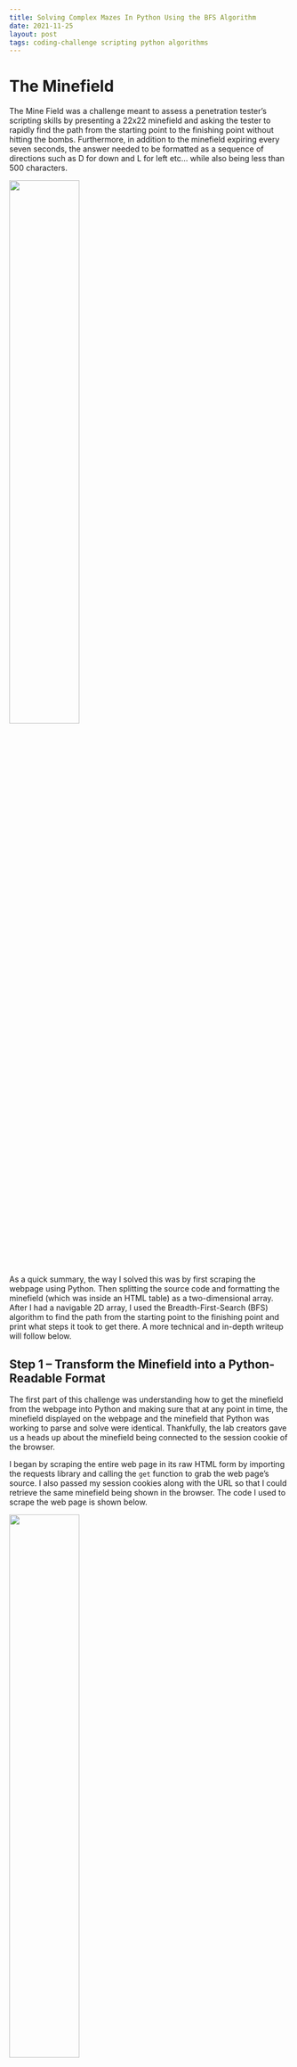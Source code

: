 ```yaml
---
title: Solving Complex Mazes In Python Using the BFS Algorithm
date: 2021-11-25
layout: post
tags: coding-challenge scripting python algorithms
---
```


# The Minefield

The Mine Field was a challenge meant to assess a penetration tester’s scripting skills by presenting a 22x22 minefield and asking the tester to rapidly find the path from the starting point to the finishing point without hitting the bombs. Furthermore, in addition to the minefield expiring every seven seconds, the answer needed to be formatted as a sequence of directions such as D for down and L for left etc… while also being less than 500 characters.  

<img src="/assets/img/posts/Aspose.Words.e9d112e2-f037-4889-9814-54552f2bdf63.000.png" width="50%" height="50%">

As a quick summary, the way I solved this was by first scraping the webpage using Python. Then splitting the source code and formatting the minefield (which was inside an HTML table) as a two-dimensional array. After I had a navigable 2D array, I used the Breadth-First-Search (BFS) algorithm to find the path from the starting point to the finishing point and print what steps it took to get there. A more technical and in-depth writeup will follow below. 

## Step 1 – Transform the Minefield into a Python-Readable Format 

The first part of this challenge was understanding how to get the minefield from the webpage into Python and making sure that at any point in time, the minefield displayed on the webpage and the minefield that Python was working to parse and solve were identical. Thankfully, the lab creators gave us a heads up about the minefield being connected to the session cookie of the browser. 

I began by scraping the entire web page in its raw HTML form by importing the requests library and calling the ```get``` function to grab the web page’s source. I also passed my session cookies along with the URL so that I could retrieve the same minefield being shown in the browser. The code I used to scrape the web page is shown below. 

<img src="/assets/img/posts/Aspose.Words.e9d112e2-f037-4889-9814-54552f2bdf63.003.png" width="50%" height="50%">

It’s also important to note that the way I retrieved my session cookie was by opening my browser, right clicking, selecting the "Inspect" button, clicking on the "Application" tab, navigating to the "Cookies" section, and retrieving the ```.AspNetCore.Session``` cookie value.

<img src="/assets/img/posts/Aspose.Words.e9d112e2-f037-4889-9814-54552f2bdf63.004.jpeg" width="50%" height="50%">

Once I had a raw web request stored inside the ```raw_html``` variable, I wanted to parse the page’s source code into a sortable and searchable format while throwing out parts of the request I wouldn’t need (like the headers). I performed this by passing the web page’s text into a library called BeautifulSoup which parses HTML code and makes it easier to work with. This was done by importing the ```bs4``` package and passing the ```raw_html``` variable to BeautifulSoup as shown and storing the output in the ```soup``` variable. 

<img src="/assets/img/posts/Aspose.Words.e9d112e2-f037-4889-9814-54552f2bdf63.005.png" width="50%" height="50%">

The next step was to figure out exactly which part of the web page contained the minefield I wanted to bring in. This involved viewing the web site’s source code and learning that the minefield was stored inside an HTML table. Each row of the minefield was enclosed in ```<tr>``` tags and each cell’s status (clear or rigged) was listed as an attribute of the further nested ```<td>``` tags.

<img src="/assets/img/posts/Aspose.Words.e9d112e2-f037-4889-9814-54552f2bdf63.006.png" width="50%" height="50%">

To filter out all the extra code of the website, I used the ```find``` function of the soup object created in the last code snippet to extract only the HTML that was within the ```<table>``` tags. This was done as shown. 

<img src="/assets/img/posts/Aspose.Words.e9d112e2-f037-4889-9814-54552f2bdf63.007.png" width="50%" height="50%">

To refine this even further I wanted to divide this table into separate rows so that I could iterate over them and construct my two-dimensional array. I did this using some string manipulation with the ```split``` function which is available to every string object. I wrote the ```split``` function so that every time it comes across the ```</tr>``` tag (which signifies the end of the row), it creates a divider. 

<img src="/assets/img/posts/Aspose.Words.e9d112e2-f037-4889-9814-54552f2bdf63.008.png" width="50%" height="50%">

Now that I had everything in a digestible and clean format, it was time to build my 2D array. I initialized the maze variable as a global array and began the construction of a nested for-loop. The logic would be as follows. For every row in the minefield table, create an additional temporary array, split the row into individual cells (at the end of every ```<td>``` tag), then for every cell, check whether it had the keyword ```full```, ```empty```, ```start```, or ```end```. Based on the keyword, append to our temporary row, either 0, 1, or 2. Once iteration through every cell in a row is complete, and the length of our temporary array is greater than one, append the temporary array to our main maze array (making it an array of arrays or 2D). The code is shown here.

<img src="/assets/img/posts/Aspose.Words.e9d112e2-f037-4889-9814-54552f2bdf63.009.jpeg" width="50%" height="50%">

After coming this far, our output was looking pretty good. Execution of all the code discussed so far yielded the following results. When compared with the minefield displayed on the web page, everything was perfectly identical. Empty spaces were zeros, bombs were ones, and our goal was the number two.

<img src="/assets/img/posts/Aspose.Words.e9d112e2-f037-4889-9814-54552f2bdf63.010.jpeg" width="50%" height="50%">

## Step 2 – Solve the Minefield

Now that we had our minefield in a 2D array, it came time to pick a pathfinding algorithm which would be used to search for the goal given a starting point and print the path taken to get there while avoiding the bombs. The algorithm I selected is the Breadth-First-Search (BFS) algorithm. It is explained well by Simplilearn. They say, “BFS is used to search a tree or graph data structure for a node that meets a set of criteria. It begins at the root of the tree or graph and investigates all nodes at the current depth level before moving on to nodes at the next depth level.” 

Breadth-First-Search uses a queue data structure to store the node and mark it as "visited" until it marks all the neighboring vertices directly related to it. The queue operates on the First-In-First-Out (FIFO) principle, so the node's neighbors will be viewed in the order in which it inserts them in the queue, starting with the node that was inserted first. Below is a diagram for some additional clarity. 

<img src="/assets/img/posts/Aspose.Words.e9d112e2-f037-4889-9814-54552f2bdf63.011.jpeg" width="50%" height="50%">

Implementing this in Python to work with our minefield was quite a challenge, nevertheless, existing research was quite helpful in guiding the exercise. The first part of implementing BFS was to establish the key variables it would use. This includes the following: 

- Creating a new maze and setting it to the one we retrieved from the website 
- Establishing the minefield’s dimensions (rows x columns) 
- Creating a double-ended queue (to hold the nodes we want to visit next) 
- Adding our starting point to the queue (which will always be (0, 0)) 
- Defining possible directions that the algorithm could move in 
- Assigning letters (L, R, U, D) to those directions by using a hash map 
- Creating a blank Boolean array identical to the minefield to track visited locations 
- Setting our starting point as visited (since we are already there) 

The code to declare and set these variables is shown below.

<img src="/assets/img/posts/Aspose.Words.e9d112e2-f037-4889-9814-54552f2bdf63.012.png" width="50%" height="50%">

Now that we have our variables ready, we can begin the processing of the minefield. This is done with a while-loop which will continue as long as there is something in our queue signifying that there are still coordinates left to explore. Each time the loop runs, we will pop out the next value from the front of the queue and look at all the moves we can make from that coordinate (up, down, left, right). We will send said move through a series of validity checks to determine if it’s out of bounds, if there is a bomb there, if we’ve already visited it, or if we’ve reached the goal. The logic can be understood better by reading the algorithm below. 

<img src="/assets/img/posts/Aspose.Words.e9d112e2-f037-4889-9814-54552f2bdf63.013.jpeg" width="50%" height="50%">

Since there is a lot going on here, lets walk through it step by step. We start off with a while-loop which will continue to run as long as there are coordinates in the queue. Once the loop has determined that there is a coordinate in the queue, we will retrieve it, and check to make sure it is not the goal (which would make continuing the loop unnecessary). Once we know it’s not the coordinate we are looking for, we will send it to our for-loop. Our for-loop will try every move defined in our directions array which was declared earlier.

You might notice that the for-loop looks a bit odd. That is because we are not only looping through the moves in our directions array, but we are simultaneously keeping track of the index numbers of the moves we are trying so that we can look them up in our hash map and connect a given move to a letter (which we need for the answer format). We are using Python’s ```enumerate``` function to achieve this. 

For every move the for-loop iterates through, it creates a new set of coordinates by adding the current coordinate to the coordinates of the relevant move declared in the directions array. This is performed in the ```new_row``` and ```new_col``` variables. Once a new coordinate is created, it is checked to determine whether it is out of bounds, if there is a bomb there, or if it has already been visited. If it gets caught in any of those checks, the move is abandoned and the next move is brought into the for-loop. 

If the move manages to pass all the validity checks, the move along with its corresponding letter, is appended to the queue. The move’s coordinates are also marked as visited to prevent the loop from visiting places it has already explored or determined are dead ends. Once this runs for every single coordinate in the minefield, it will find the target and print all the directions and moves that were taken to reach it, giving a sequence of moves which we can submit as our answer. A demonstration is shown below. 

<img src="/assets/img/posts/Aspose.Words.e9d112e2-f037-4889-9814-54552f2bdf63.014.jpeg" width="50%" height="50%"> <img src="/assets/img/posts/Aspose.Words.e9d112e2-f037-4889-9814-54552f2bdf63.015.png" width="50%" height="50%">

<img src="/assets/img/posts/Aspose.Words.e9d112e2-f037-4889-9814-54552f2bdf63.016.png" width="50%" height="50%">

The full script can be found at my [GitHub](https://github.com/shehzade/mini-scripts/tree/master/coding_challenges/maze_solver). 
